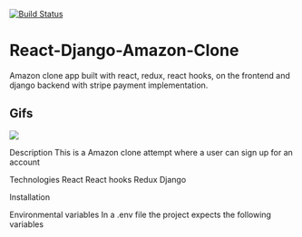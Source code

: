 [![Build Status](https://travis-ci.com/mrndhlovu/react-django-amazon-clone.svg?branch=master)](https://travis-ci.com/mrndhlovu/react-django-amazon-clone)

# React-Django-Amazon-Clone

Amazon clone app built with react, redux, react hooks, on the frontend and django backend with stripe payment implementation.

## Gifs

![](https://ndhlovuprofile.s3-eu-west-1.amazonaws.com/amzon-clone/gifs/AmazonClone2.gif)

Description
This is a Amazon clone attempt where a user can sign up for an account 

Technologies
React
React hooks
Redux
Django

Installation


Environmental variables In a .env file the project expects the following variables